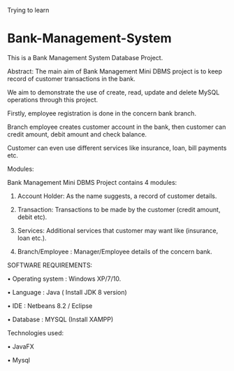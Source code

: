 Trying to learn
# Bank-Management-System

This is a Bank Management System Database Project.



Abstract: The main aim of Bank Management Mini DBMS project is to keep record of customer transactions in the bank. 

We aim to demonstrate the use of create, read, update and delete MySQL operations through this project.

Firstly, employee registration is done in the concern bank branch. 

Branch employee creates customer account in the bank, then customer can credit amount, debit amount and check balance. 

Customer can even use different services like insurance, loan, bill payments etc.




Modules:


Bank Management Mini DBMS Project contains 4 modules:



1.	Account Holder: As the name suggests, a record of customer details.

2.	Transaction: Transactions to be made by the customer (credit amount, debit etc).

3.	Services: Additional services that customer may want like (insurance, loan etc.).

4.	Branch/Employee : Manager/Employee details of the concern bank.




SOFTWARE REQUIREMENTS:



•	Operating system 		: 	Windows XP/7/10.

•	Language		       	:	  Java ( Install JDK 8 version)

•	IDE				          :	  Netbeans 8.2 / Eclipse

•	Database			      :	  MYSQL (Install XAMPP)






Technologies used:



•	JavaFX

•	Mysql




